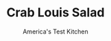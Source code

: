 ---
layout: ../../layouts/MarkdownPostLayout.astro
title: Crab Louis Salad
author: America's Test Kitchen
pubDate: 2023-03-15
description: "Once the king of salads, this 20th-century concoction was relegated to the history books. We aimed to restore the monarchy."
image_url: https://res.cloudinary.com/hksqkdlah/image/upload/ar_1:1,c_fill,dpr_2.0,f_auto,fl_lossy.progressive.strip_profile,g_faces:auto,q_auto:low,w_344/26478_sfs-crab-st-louis-reshoot-19
tags: ["Main Courses","Fish & Seafood","Vegetables","Weeknight","Salads"]
calories: 1815
protein: 18
carbohydrates: 7
fats: 
fiber: 3
ingredients: ["1/2 cup, mayonnaise","1/4 cup, sour cream","1/4 cup finely chopped, green bell pepper","1/4 cup sliced, scallions","2 tablespoons chopped pitted, green olives","2 tablespoons, chili sauce","5 teaspoons, lemon juice","2 teaspoons chopped, fresh tarragon","1/4 teaspoon, salt","1/4 teaspoon, pepper","1 pound, fresh crabmeat, picked over for shells and pressed dry between paper towels","2 heads, Bibb lettuce (1 pound), leaves separated and torn into 1 1/2-inch pieces","7 1/2 ounces, grape tomatoes, halved","3 , hard-cooked eggs, quartered","1 , ripe avocado, halved, pitted, quartered, and sliced thin"]
serves: 6
time: "20 minutes"
instructions: ["FOR THE DRESSING: Whisk all ingredients together in bowl.","FOR THE SALAD: Gently toss crabmeat with 1/2 cup dressing in bowl. Mound lettuce in center of serving platter. Arrange tomatoes, eggs, and avocado around lettuce. Top lettuce with dressed crab and serve with remaining 3/4 cup dressing."]
nutrition: ["638 mg Potassium","271 mg Phosphorus","131 mg Calcium","2 mg Iron","52 mg Magnesium","688 mg Sodium","3 mg Zinc","22 g Fat","3 mg Niacin (B3)","7 g Monounsaturated","9 g Polyunsaturated","20 mg Vitamin C","160 mg Cholesterol","4 g Saturated","3 g Fiber","127 µg Folate (food)","3 g Sugars","93 µg Vitamin K","219 g Water","7 g Carbs","127 µg Folate equivalent (total)","18 g Protein","2 mg Vitamin E","2 µg Vitamin B12","195 µg Vitamin A","302 kcal Energy","1815 calories"]
notes: "Purchase high-quality, fresh crabmeat for this recipe. However, if you can only find canned crab meat, we prefer either claw or backfin meat or a combination thereof. Chili sauce, a condiment similar to ketchup, has a sweet flavor and a subtle, spicy kick; do not substitute Asian chili-garlic sauce."
---